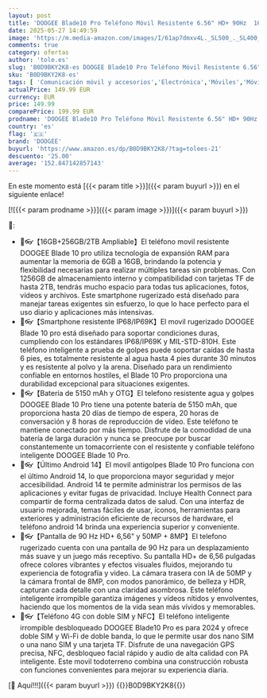 ```yaml
---
layout: post
title: 'DOOGEE Blade10 Pro Teléfono Móvil Resistente 6.56" HD+ 90Hz  16GB+256GB /TF 2TB Android 14 Movil Irrompible  50MP+8MP y 5150mAh  Movil Rugerizado Dual 4G/NFC/Face ID/IP68/IP69K  Ultrafino 11mm  Rojo'
date: 2025-05-27 14:49:59
image: 'https://m.media-amazon.com/images/I/61ap7dmxv4L._SL500_._SL400_.jpg'
comments: true
category: ofertas
author: 'tole.es'
slug: 'B0D9BKY2K8-es DOOGEE Blade10 Pro Teléfono Móvil Resistente 6.56" HD+...'
sku: 'B0D9BKY2K8-es'
tags: [ 'Comunicación móvil y accesorios','Electrónica','Móviles','Móviles y smartphones libres','android','doogee','🇪🇸', ]
actualPrice: 149.99 EUR
currency: EUR
price: 149.99
comparePrice: 199.99 EUR
prodname: 'DOOGEE Blade10 Pro Teléfono Móvil Resistente 6.56" HD+ 90Hz  16GB+256GB /TF 2TB Android 14 Movil Irrompible  50MP+8MP y 5150mAh  Movil Rugerizado Dual 4G/NFC/Face ID/IP68/IP69K  Ultrafino 11mm  Rojo'
country: 'es'
flag: '🇪🇸'
brand: 'DOOGEE'
buyurl: 'https://www.amazon.es/dp/B0D9BKY2K8/?tag=tolees-21'
descuento: '25.00'
average: '152.847142857143'
---
```


En este momento está [{{< param title >}}]({{< param buyurl >}}) en el siguiente enlace!

[![{{< param prodname >}}]({{< param image >}})]({{< param buyurl >}})

🔎:

- 🎢👓【16GB+256GB/2TB Ampliable】El teléfono movil resistente DOOGEE Blade 10 pro utiliza tecnología de expansión RAM para aumentar la memoria de 6GB a 16GB, brindando la potencia y flexibilidad necesarias para realizar múltiples tareas sin problemas. Con 1256GB de almacenamiento interno y compatibilidad con tarjetas TF de hasta 2TB, tendrás mucho espacio para todas tus aplicaciones, fotos, vídeos y archivos. Este smartphone rugerizado está diseñado para manejar tareas exigentes sin esfuerzo, lo que lo hace perfecto para el uso diario y aplicaciones más intensivas.
- 🎢👓【Smartphone resistente IP68/IP69K】El movil rugerizado DOOGEE Blade 10 pro está diseñado para soportar condiciones duras, cumpliendo con los estándares IP68/IP69K y MIL-STD-810H. Este teléfono inteligente a prueba de golpes puede soportar caídas de hasta 6 pies, es totalmente resistente al agua hasta 4 pies durante 30 minutos y es resistente al polvo y la arena. Diseñado para un rendimiento confiable en entornos hostiles, el Blade 10 Pro proporciona una durabilidad excepcional para situaciones exigentes.
- 🎢👓【Batería de 5150 mAh y OTG】El telefono resistente agua y golpes DOOGEE Blade 10 Pro tiene una potente batería de 5150 mAh, que proporciona hasta 20 días de tiempo de espera, 20 horas de conversación y 8 horas de reproducción de vídeo. Este teléfono te mantiene conectado por más tiempo. Disfrute de la comodidad de una batería de larga duración y nunca se preocupe por buscar constantemente un tomacorriente con el resistente y confiable teléfono inteligente DOOGEE Blade 10 Pro.
- 🎢👓【Último Android 14】El movil antigolpes Blade 10 Pro funciona con el último Android 14, lo que proporciona mayor seguridad y mejor accesibilidad. Android 14 te permite administrar los permisos de las aplicaciones y evitar fugas de privacidad. Incluye Health Connect para compartir de forma centralizada datos de salud. Con una interfaz de usuario mejorada, temas fáciles de usar, íconos, herramientas para exteriores y administración eficiente de recursos de hardware, el teléfono android 14 brinda una experiencia superior y conveniente.
- 🎢👓【Pantalla de 90 Hz HD+ 6,56" y 50MP + 8MP】El telefono rugerizado cuenta con una pantalla de 90 Hz para un desplazamiento más suave y un juego más receptivo. Su pantalla HD+ de 6,56 pulgadas ofrece colores vibrantes y efectos visuales fluidos, mejorando tu experiencia de fotografía y video. La cámara trasera con IA de 50MP y la cámara frontal de 8MP, con modos panorámico, de belleza y HDR, capturan cada detalle con una claridad asombrosa. Este teléfono inteligente irrompible garantiza imágenes y vídeos nítidos y envolventes, haciendo que los momentos de la vida sean más vívidos y memorables.
- 🎢👓【Teléfono 4G con doble SIM y NFC】El teléfono inteligente irrompible desbloqueado DOOGEE Blade10 Pro es para 2024 y ofrece doble SIM y Wi-Fi de doble banda, lo que le permite usar dos nano SIM o una nano SIM y una tarjeta TF. Disfrute de una navegación GPS precisa, NFC, desbloqueo facial rápido y audio de alta calidad con PA inteligente. Este movil todoterreno combina una construcción robusta con funciones convenientes para mejorar su experiencia diaria.

[🛒 Aquí!!!]({{< param buyurl >}})
{{<world>}}B0D9BKY2K8{{</world>}}
